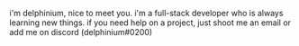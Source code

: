i'm delphinium, nice to meet you.
i'm a full-stack developer who is always learning new things.
if you need help on a project, just shoot me an email or add me on discord (delphinium#0200)

